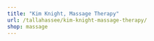 ```yaml
---
title: "Kim Knight, Massage Therapy"
url: /tallahassee/kim-knight-massage-therapy/
shop: massage
---
```

